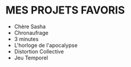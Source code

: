 # MES PROJETS FAVORIS
- Chère Sasha
- Chronaufrage
- 3 minutes
- L'horloge de l'apocalypse
- Distortion Collective
- Jeu Temporel

